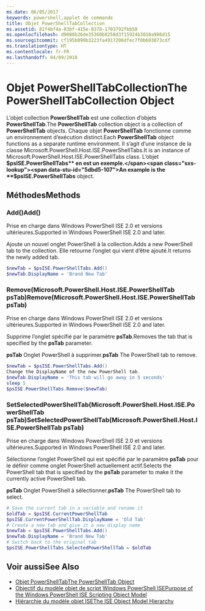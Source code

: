 ```yaml
---
ms.date: 06/05/2017
keywords: powershell,applet de commande
title: Objet PowerShellTabCollection
ms.assetid: 81f4bf4a-83bf-415e-8378-1703792fbb58
ms.openlocfilehash: d9088b26de35360b8258d3f15924b3010a986d15
ms.sourcegitcommit: cf195b090b3223fa4917206dfec7f0b603873cdf
ms.translationtype: HT
ms.contentlocale: fr-FR
ms.lasthandoff: 04/09/2018
---
```

# <a name="the-powershelltabcollection-object"></a><span data-ttu-id="5dbd5-103">Objet PowerShellTabCollection</span><span class="sxs-lookup"><span data-stu-id="5dbd5-103">The PowerShellTabCollection Object</span></span>

<span data-ttu-id="5dbd5-104">L’objet collection **PowerShellTab** est une collection d’objets **PowerShellTab**.</span><span class="sxs-lookup"><span data-stu-id="5dbd5-104">The **PowerShellTab** collection object is a collection of **PowerShellTab** objects.</span></span> <span data-ttu-id="5dbd5-105">Chaque objet **PowerShellTab** fonctionne comme un environnement d’exécution distinct.</span><span class="sxs-lookup"><span data-stu-id="5dbd5-105">Each **PowerShellTab** object functions as a separate runtime environment.</span></span> <span data-ttu-id="5dbd5-106">Il s’agit d’une instance de la classe Microsoft.PowerShell.Host.ISE.PowerShellTabs.</span><span class="sxs-lookup"><span data-stu-id="5dbd5-106">It is an instance of Microsoft.PowerShell.Host.ISE.PowerShellTabs class.</span></span> <span data-ttu-id="5dbd5-107">L’objet **$psISE.PowerShellTabs** en est un exemple.</span><span class="sxs-lookup"><span data-stu-id="5dbd5-107">An example is the **$psISE.PowerShellTabs** object.</span></span>

## <a name="methods"></a><span data-ttu-id="5dbd5-108">Méthodes</span><span class="sxs-lookup"><span data-stu-id="5dbd5-108">Methods</span></span>

### <a name="add"></a><span data-ttu-id="5dbd5-109">Add\(\)</span><span class="sxs-lookup"><span data-stu-id="5dbd5-109">Add\(\)</span></span>

<span data-ttu-id="5dbd5-110">Prise en charge dans Windows PowerShell ISE 2.0 et versions ultérieures.</span><span class="sxs-lookup"><span data-stu-id="5dbd5-110">Supported in Windows PowerShell ISE 2.0 and later.</span></span>

<span data-ttu-id="5dbd5-111">Ajoute un nouvel onglet PowerShell à la collection.</span><span class="sxs-lookup"><span data-stu-id="5dbd5-111">Adds a new PowerShell tab to the collection.</span></span> <span data-ttu-id="5dbd5-112">Elle retourne l’onglet qui vient d’être ajouté.</span><span class="sxs-lookup"><span data-stu-id="5dbd5-112">It returns the newly added tab.</span></span>

```powershell
$newTab = $psISE.PowerShellTabs.Add()
$newTab.DisplayName = 'Brand New Tab'
```

### <a name="removemicrosoftpowershellhostisepowershelltab-pstab"></a><span data-ttu-id="5dbd5-113">Remove\(Microsoft.PowerShell.Host.ISE.PowerShellTab psTab\)</span><span class="sxs-lookup"><span data-stu-id="5dbd5-113">Remove\(Microsoft.PowerShell.Host.ISE.PowerShellTab psTab\)</span></span>

<span data-ttu-id="5dbd5-114">Prise en charge dans Windows PowerShell ISE 2.0 et versions ultérieures.</span><span class="sxs-lookup"><span data-stu-id="5dbd5-114">Supported in Windows PowerShell ISE 2.0 and later.</span></span>

<span data-ttu-id="5dbd5-115">Supprime l’onglet spécifié par le paramètre **psTab**.</span><span class="sxs-lookup"><span data-stu-id="5dbd5-115">Removes the tab that is specified by the **psTab** parameter.</span></span>

<span data-ttu-id="5dbd5-116">**psTab** Onglet PowerShell à supprimer.</span><span class="sxs-lookup"><span data-stu-id="5dbd5-116">**psTab** The PowerShell tab to remove.</span></span>

```powershell
$newTab = $psISE.PowerShellTabs.Add()
Change the DisplayName of the new PowerShell tab.
$newTab.DisplayName = 'This tab will go away in 5 seconds'
sleep 5
$psISE.PowerShellTabs.Remove($newTab)
```

### <a name="setselectedpowershelltabmicrosoftpowershellhostisepowershelltab-pstab"></a><span data-ttu-id="5dbd5-117">SetSelectedPowerShellTab\(Microsoft.PowerShell.Host.ISE.PowerShellTab psTab\)</span><span class="sxs-lookup"><span data-stu-id="5dbd5-117">SetSelectedPowerShellTab\(Microsoft.PowerShell.Host.ISE.PowerShellTab psTab\)</span></span>

<span data-ttu-id="5dbd5-118">Prise en charge dans Windows PowerShell ISE 2.0 et versions ultérieures.</span><span class="sxs-lookup"><span data-stu-id="5dbd5-118">Supported in Windows PowerShell ISE 2.0 and later.</span></span>

<span data-ttu-id="5dbd5-119">Sélectionne l’onglet PowerShell qui est spécifié par le paramètre **psTab** pour le définir comme onglet PowerShell actuellement actif.</span><span class="sxs-lookup"><span data-stu-id="5dbd5-119">Selects the PowerShell tab that is specified by the **psTab** parameter to make it the currently active PowerShell tab.</span></span>

<span data-ttu-id="5dbd5-120">**psTab** Onglet PowerShell à sélectionner.</span><span class="sxs-lookup"><span data-stu-id="5dbd5-120">**psTab** The PowerShell tab to select.</span></span>

```powershell
# Save the current tab in a variable and rename it
$oldTab = $psISE.CurrentPowerShellTab
$psISE.CurrentPowerShellTab.DisplayName = 'Old Tab'
# Create a new tab and give it a new display name
$newTab = $psISE.PowerShellTabs.Add()
$newTab.DisplayName = 'Brand New Tab'
# Switch back to the original tab
$psISE.PowerShellTabs.SelectedPowerShellTab = $oldTab
```

## <a name="see-also"></a><span data-ttu-id="5dbd5-121">Voir aussi</span><span class="sxs-lookup"><span data-stu-id="5dbd5-121">See Also</span></span>

- [<span data-ttu-id="5dbd5-122">Objet PowerShellTab</span><span class="sxs-lookup"><span data-stu-id="5dbd5-122">The PowerShellTab Object</span></span>](The-PowerShellTab-Object.md)
- [<span data-ttu-id="5dbd5-123">Objectif du modèle objet de script Windows PowerShell ISE</span><span class="sxs-lookup"><span data-stu-id="5dbd5-123">Purpose of the Windows PowerShell ISE Scripting Object Model</span></span>](Purpose-of-the-Windows-PowerShell-ISE-Scripting-Object-Model.md)
- [<span data-ttu-id="5dbd5-124">Hiérarchie du modèle objet ISE</span><span class="sxs-lookup"><span data-stu-id="5dbd5-124">The ISE Object Model Hierarchy</span></span>](The-ISE-Object-Model-Hierarchy.md)